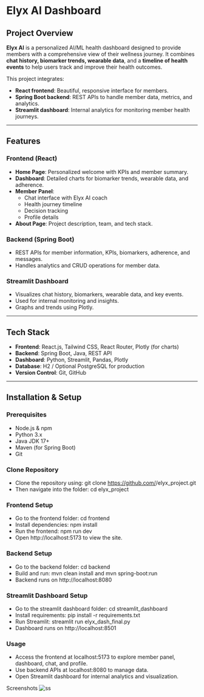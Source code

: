 # Elyx AI Dashboard

## Project Overview
**Elyx AI** is a personalized AI/ML health dashboard designed to provide members with a comprehensive view of their wellness journey. It combines **chat history, biomarker trends, wearable data**, and a **timeline of health events** to help users track and improve their health outcomes.

This project integrates:

- **React frontend**: Beautiful, responsive interface for members.
- **Spring Boot backend**: REST APIs to handle member data, metrics, and analytics.
- **Streamlit dashboard**: Internal analytics for monitoring member health journeys.

---

## Features

### Frontend (React)
- **Home Page**: Personalized welcome with KPIs and member summary.
- **Dashboard**: Detailed charts for biomarker trends, wearable data, and adherence.
- **Member Panel**:
  - Chat interface with Elyx AI coach
  - Health journey timeline
  - Decision tracking
  - Profile details
- **About Page**: Project description, team, and tech stack.

### Backend (Spring Boot)
- REST APIs for member information, KPIs, biomarkers, adherence, and messages.
- Handles analytics and CRUD operations for member data.

### Streamlit Dashboard
- Visualizes chat history, biomarkers, wearable data, and key events.
- Used for internal monitoring and insights.
- Graphs and trends using Plotly.

---

## Tech Stack
- **Frontend**: React.js, Tailwind CSS, React Router, Plotly (for charts)
- **Backend**: Spring Boot, Java, REST API
- **Dashboard**: Python, Streamlit, Pandas, Plotly
- **Database**: H2 / Optional PostgreSQL for production
- **Version Control**: Git, GitHub

---

## Installation & Setup

### Prerequisites
- Node.js & npm
- Python 3.x
- Java JDK 17+
- Maven (for Spring Boot)
- Git

### Clone Repository
- Clone the repository using: git clone https://github.com/<your-username>/elyx_project.git
- Then navigate into the folder: cd elyx_project

### Frontend Setup
- Go to the frontend folder: cd frontend
- Install dependencies: npm install
- Run the frontend: npm run dev
- Open http://localhost:5173 to view the site.

### Backend Setup
- Go to the backend folder: cd backend
- Build and run: mvn clean install and mvn spring-boot:run
- Backend runs on http://localhost:8080

### Streamlit Dashboard Setup
- Go to the streamlit dashboard folder: cd streamlit_dashboard
- Install requirements: pip install -r requirements.txt
- Run Streamlit: streamlit run elyx_dash_final.py
- Dashboard runs on http://localhost:8501

### Usage
- Access the frontend at localhost:5173 to explore member panel, dashboard, chat, and profile.
- Use backend APIs at localhost:8080 to manage data.
- Open Streamlit dashboard for internal analytics and visualization.

Screenshots
![ss](<img width="1438" height="798" alt="Image" src="https://github.com/user-attachments/assets/6d275b76-d0fc-4fe1-9ec2-052a2c048135" />)
